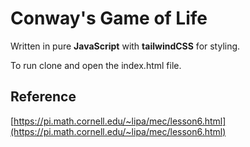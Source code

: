 # Conway's Game of Life

Written in pure **JavaScript** with **tailwindCSS** for styling.

To run clone and open the index.html file.

## Reference
[https://pi.math.cornell.edu/~lipa/mec/lesson6.html](https://pi.math.cornell.edu/~lipa/mec/lesson6.html)
